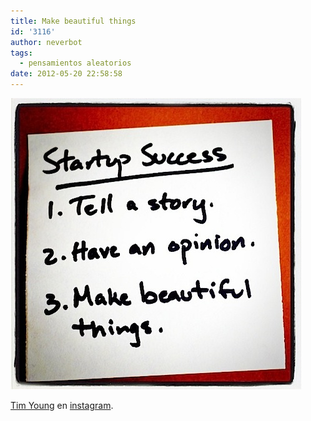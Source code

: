 ```yaml
---
title: Make beautiful things
id: '3116'
author: neverbot
tags:
  - pensamientos aleatorios
date: 2012-05-20 22:58:58
---
```


![201205202255.jpg](./make-beautiful-things/201205202255.jpg)

[Tim Young](https://twitter.com/#!/timyoung) en [instagram](http://instagr.am/p/DnIKl/).